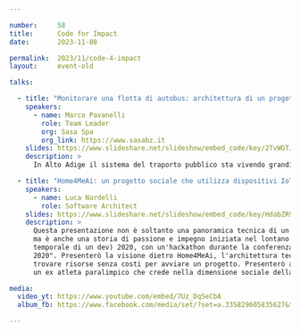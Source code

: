 ```yaml
---

number:     58
title:      Code for Impact
date:       2023-11-08

permalink:  2023/11/code-4-impact
layout:     event-old

talks:

  - title: "Monitorare una flotta di autobus: architettura di un progetto di acquisizione dati in tempo reale basato su free software"
    speakers:
      - name: Marco Pavanelli
        role: Team Leader
        org: Sasa Spa
        org_link: https://www.sasabz.it
    slides: https://www.slideshare.net/slideshow/embed_code/key/2TvWGTJV5V2xZN
    description: >
      In Alto Adige il sistema del traporto pubblico sta vivendo grandi cambiamenti con l'introduzione di nuove tecnologie e grandi

  - title: "Home4MeAi: un progetto sociale che utilizza dispositivi IoT per sfruttare le potenzialità dei servizi cognitivi basati su AI"
    speakers:
      - name: Luca Nardelli
        role: Software Architect
    slides: https://www.slideshare.net/slideshow/embed_code/key/HdabZR9wOsrtd5
    description: >
      Questa presentazione non è soltanto una panoramica tecnica di un progetto innovativo,
      ma è anche una storia di passione e impegno iniziata nel lontano (dal punto di vista
      temporale di un dev) 2020, con un'hackathon durante la conferenza "Accessibility Days
      2020". Presenterò la visione dietro Home4MeAi, l'architettura tecnica, ma anche come
      trovare risorse senza costi per avviare un progetto. Presenterò anche Federico Villa:
      un ex atleta paralimpico che crede nella dimensione sociale della tecnologia.

media:
  video_yt: https://www.youtube.com/embed/7Uz_DqSeCbA
  album_fb: https://www.facebook.com/media/set/?set=a.335829605835627&type=3

---
```

